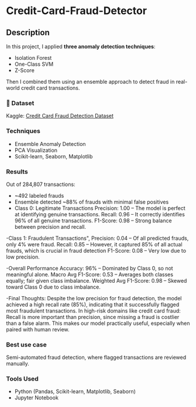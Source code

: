 # Credit-Card-Fraud-Detector
## Description
In this project, I applied **three anomaly detection techniques**:
- Isolation Forest
- One-Class SVM
- Z-Score

Then I combined them using an ensemble approach to detect fraud in real-world credit card transactions.

### 📁 Dataset
Kaggle: [Credit Card Fraud Detection Dataset](https://www.kaggle.com/datasets/mlg-ulb/creditcardfraud)

### Techniques
- Ensemble Anomaly Detection
- PCA Visualization
- Scikit-learn, Seaborn, Matplotlib

### Results
Out of 284,807 transactions:
- ~492 labeled frauds
- Ensemble detected ~88% of frauds with minimal false positives
- Class 0: Legitimate Transactions
    Precision: 1.00 – The model is perfect at identifying genuine transactions.
    Recall: 0.96 – It correctly identifies 96% of all genuine transactions.
    F1-Score: 0.98 – Strong balance between precision and recall.

-Class 1: Fraudulent Transactions",
    Precision: 0.04 – Of all predicted frauds, only 4% were fraud.
    Recall: 0.85 – However, it captured 85% of all actual frauds, which is crucial in fraud detection
    F1-Score: 0.08 – Very low due to low precision.
    
-Overall Performance
    Accuracy: 96% – Dominated by Class 0, so not meaningful alone.
    Macro Avg F1-Score: 0.53 – Averages both classes equally; fair given class imbalance.
    Weighted Avg F1-Score: 0.98 – Skewed toward Class 0 due to class imbalance.
  
-Final Thoughts:
  Despite the low precision for fraud detection, the model achieved a high recall rate (85%), indicating that it successfully flagged most fraudulent transactions. 
    In high-risk domains like credit card fraud:
    Recall is more important than precision, since missing a fraud is costlier than a false alarm.
    This makes our model practically useful, especially when paired with human review.
    
 ### Best use case
 Semi-automated fraud detection, where flagged transactions are reviewed manually.

### Tools Used
- Python (Pandas, Scikit-learn, Matplotlib, Seaborn)
- Jupyter Notebook
